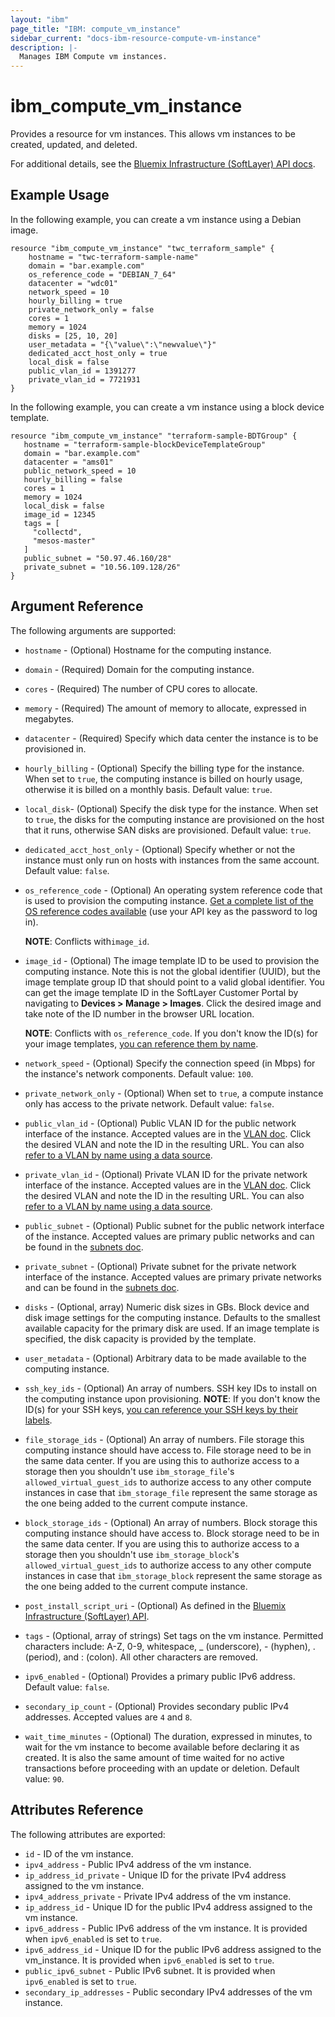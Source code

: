 ```yaml
---
layout: "ibm"
page_title: "IBM: compute_vm_instance"
sidebar_current: "docs-ibm-resource-compute-vm-instance"
description: |-
  Manages IBM Compute vm instances.
---
```


# ibm\_compute_vm_instance

Provides a resource for vm instances. This allows vm instances to be created, updated, and deleted. 

For additional details, see the [Bluemix Infrastructure (SoftLayer) API docs](http://sldn.softlayer.com/reference/services/SoftLayer_Virtual_Guest).

## Example Usage

In the following example, you can create a vm instance using a Debian image.

```hcl
resource "ibm_compute_vm_instance" "twc_terraform_sample" {
    hostname = "twc-terraform-sample-name"
    domain = "bar.example.com"
    os_reference_code = "DEBIAN_7_64"
    datacenter = "wdc01"
    network_speed = 10
    hourly_billing = true
    private_network_only = false
    cores = 1
    memory = 1024
    disks = [25, 10, 20]
    user_metadata = "{\"value\":\"newvalue\"}"
    dedicated_acct_host_only = true
    local_disk = false
    public_vlan_id = 1391277
    private_vlan_id = 7721931
}
```

In the following example, you can create a vm instance using a block device template.

```hcl
resource "ibm_compute_vm_instance" "terraform-sample-BDTGroup" {
   hostname = "terraform-sample-blockDeviceTemplateGroup"
   domain = "bar.example.com"
   datacenter = "ams01"
   public_network_speed = 10
   hourly_billing = false
   cores = 1
   memory = 1024
   local_disk = false
   image_id = 12345
   tags = [
     "collectd",
     "mesos-master"
   ]
   public_subnet = "50.97.46.160/28"
   private_subnet = "10.56.109.128/26"
}
```

## Argument Reference

The following arguments are supported:

* `hostname` - (Optional) Hostname for the computing instance.
* `domain` - (Required)  Domain for the computing instance.
* `cores` - (Required) The number of CPU cores to allocate.
* `memory` - (Required) The amount of memory to allocate, expressed in megabytes.
* `datacenter` -  (Required) Specify which data center the instance is to be provisioned in.
* `hourly_billing` - (Optional) Specify the billing type for the instance. When set to `true`, the computing instance is billed on hourly usage, otherwise it is billed on a monthly basis. Default value: `true`.
* `local_disk`- (Optional) Specify the disk type for the instance. When set to `true`, the disks for the computing instance are provisioned on the host that it runs, otherwise SAN disks are provisioned. Default value: `true`.
* `dedicated_acct_host_only` - (Optional) Specify whether or not the instance must only run on hosts with instances from the same account. Default value: `false`.
* `os_reference_code` - (Optional) An operating system reference code that is used to provision the computing instance. [Get a complete list of the OS reference codes available](https://api.softlayer.com/rest/v3/SoftLayer_Virtual_Guest_Block_Device_Template_Group/getVhdImportSoftwareDescriptions.json?objectMask=referenceCode) (use your API key as the password to log in). 

    **NOTE**: Conflicts with`image_id`.
*  `image_id` - (Optional) The image template ID to be used to provision the computing instance. Note this is not the global identifier (UUID), but the image template group ID that should point to a valid global identifier. You can get the image template ID in the SoftLayer Customer Portal by navigating to **Devices > Manage > Images**. Click the desired image and take note of the ID number in the browser URL location. 

    **NOTE**: Conflicts with `os_reference_code`. If you don't know the ID(s) for your image templates, [you can reference them by name](../d/compute_image_template.html).
*  `network_speed` - (Optional) Specify the connection speed (in Mbps) for the instance's network components. Default value: `100`.
*  `private_network_only` - (Optional) When set to `true`, a compute instance only has access to the private network. Default value: `false`.
*  `public_vlan_id` - (Optional) Public VLAN ID for the public network interface of the instance. Accepted values are in the [VLAN doc](https://control.softlayer.com/network/vlans). Click the desired VLAN and note the ID in the resulting URL. You can also [refer to a VLAN by name using a data source](../d/network_vlan.html).
* `private_vlan_id` - (Optional) Private VLAN ID for the private network interface of the instance. Accepted values are in the [VLAN doc](https://control.softlayer.com/network/vlans). Click the desired VLAN and note the ID in the resulting URL. You can also [refer to a VLAN by name using a data source](../d/network_vlan.md).
* `public_subnet` - (Optional) Public subnet for the public network interface of the instance. Accepted values are primary public networks and can be found in the [subnets doc](https://control.softlayer.com/network/subnets).
* `private_subnet` - (Optional) Private subnet for the private network interface of the instance. Accepted values are primary private networks and can be found in the  [subnets doc](https://control.softlayer.com/network/subnets).
* `disks` - (Optional, array) Numeric disk sizes in GBs. Block device and disk image settings for the computing instance. Defaults to the smallest available capacity for the primary disk are used. If an image template is specified, the disk capacity is provided by the template.
* `user_metadata` - (Optional) Arbitrary data to be made available to the computing instance.
* `ssh_key_ids` - (Optional) An array of numbers. SSH key IDs to install on the computing instance upon provisioning.
    **NOTE**: If you don't know the ID(s) for your SSH keys, [you can reference your SSH keys by their labels](../d/compute_ssh_key.html).
* `file_storage_ids` - (Optional) An array of numbers. File storage this computing instance should have access to. File storage need to be in the same data center. If you are using this to authorize access to a storage then you shouldn't use `ibm_storage_file`'s `allowed_virtual_guest_ids` to authorize access to any other compute instances in case that `ibm_storage_file` represent the same storage as the one being added to the current compute instance. 
* `block_storage_ids` - (Optional) An array of numbers. Block storage this computing instance should have access to. Block storage need to be in the same data center. If you are using this to authorize access to a storage then you shouldn't use `ibm_storage_block`'s `allowed_virtual_guest_ids` to authorize access to any other compute instances in case that `ibm_storage_block` represent the same storage as the one being added to the current compute instance.
* `post_install_script_uri` - (Optional)  As defined in the [Bluemix Infrastructure (SoftLayer) API](https://sldn.softlayer.com/reference/datatypes/SoftLayer_Virtual_Guest_SupplementalCreateObjectOptions).
* `tags` - (Optional, array of strings) Set tags on the vm instance. Permitted characters include: A-Z, 0-9, whitespace, _ (underscore), - (hyphen), . (period), and : (colon). All other characters are removed.
* `ipv6_enabled` - (Optional) Provides a primary public IPv6 address. Default value: `false`.
*  `secondary_ip_count` - (Optional) Provides secondary public IPv4 addresses. Accepted values are `4` and `8`. 
*  `wait_time_minutes` - (Optional) The duration, expressed in minutes, to wait for the vm instance to become available before declaring it as created. It is also the same amount of time waited for no active transactions before proceeding with an update or deletion. Default value: `90`.


## Attributes Reference

The following attributes are exported:

* `id` - ID of the vm instance.
* `ipv4_address` - Public IPv4 address of the vm instance.
* `ip_address_id_private` - Unique ID for the private IPv4 address assigned to the vm instance.
* `ipv4_address_private` - Private IPv4 address of the vm instance.
* `ip_address_id` - Unique ID for the public IPv4 address assigned to the vm instance.
* `ipv6_address` - Public IPv6 address of the vm instance. It is provided when `ipv6_enabled` is set to `true`.
* `ipv6_address_id` - Unique ID for the public IPv6 address assigned to the vm_instance. It is provided when `ipv6_enabled` is set to `true`.
* `public_ipv6_subnet` - Public IPv6 subnet. It is provided when `ipv6_enabled` is set to `true`.
* `secondary_ip_addresses` - Public secondary IPv4 addresses of the vm instance.
